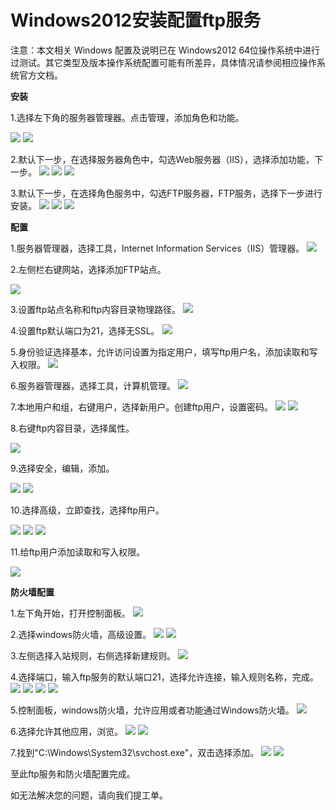 # Windows2012安装配置ftp服务
注意：本文相关 Windows 配置及说明已在 Windows2012 64位操作系统中进行过测试。其它类型及版本操作系统配置可能有所差异，具体情况请参阅相应操作系统官方文档。

**安装**

1.选择左下角的服务器管理器。点击管理，添加角色和功能。

![](https://github.com/jdcloudcom/cn/blob/edit/image/Elastic-Compute/Virtual-Machine/Windows/Windows2012%E5%AE%89%E8%A3%85%E9%85%8D%E7%BD%AEftp%E6%9C%8D%E5%8A%A101.png)
![](https://github.com/jdcloudcom/cn/blob/edit/image/Elastic-Compute/Virtual-Machine/Windows/Windows2012%E5%AE%89%E8%A3%85%E9%85%8D%E7%BD%AEftp%E6%9C%8D%E5%8A%A102.png)

2.默认下一步，在选择服务器角色中，勾选Web服务器（IIS），选择添加功能，下一步。
![](https://github.com/jdcloudcom/cn/blob/edit/image/Elastic-Compute/Virtual-Machine/Windows/Windows2012%E5%AE%89%E8%A3%85%E9%85%8D%E7%BD%AEftp%E6%9C%8D%E5%8A%A103.png)
![](https://github.com/jdcloudcom/cn/blob/edit/image/Elastic-Compute/Virtual-Machine/Windows/Windows2012%E5%AE%89%E8%A3%85%E9%85%8D%E7%BD%AEftp%E6%9C%8D%E5%8A%A104.png)
![](https://github.com/jdcloudcom/cn/blob/edit/image/Elastic-Compute/Virtual-Machine/Windows/Windows2012%E5%AE%89%E8%A3%85%E9%85%8D%E7%BD%AEftp%E6%9C%8D%E5%8A%A105.png)

3.默认下一步，在选择角色服务中，勾选FTP服务器，FTP服务，选择下一步进行安装。
![](https://github.com/jdcloudcom/cn/blob/edit/image/Elastic-Compute/Virtual-Machine/Windows/Windows2012%E5%AE%89%E8%A3%85%E9%85%8D%E7%BD%AEftp%E6%9C%8D%E5%8A%A106.png)
![](https://github.com/jdcloudcom/cn/blob/edit/image/Elastic-Compute/Virtual-Machine/Windows/Windows2012%E5%AE%89%E8%A3%85%E9%85%8D%E7%BD%AEftp%E6%9C%8D%E5%8A%A107.png)
![](https://github.com/jdcloudcom/cn/blob/edit/image/Elastic-Compute/Virtual-Machine/Windows/Windows2012%E5%AE%89%E8%A3%85%E9%85%8D%E7%BD%AEftp%E6%9C%8D%E5%8A%A108.png)

**配置**

1.服务器管理器，选择工具，Internet Information Services（IIS）管理器。
![](https://github.com/jdcloudcom/cn/blob/edit/image/Elastic-Compute/Virtual-Machine/Windows/Windows2012%E5%AE%89%E8%A3%85%E9%85%8D%E7%BD%AEftp%E6%9C%8D%E5%8A%A109.png)

2.左侧栏右键网站，选择添加FTP站点。

![](https://github.com/jdcloudcom/cn/blob/edit/image/Elastic-Compute/Virtual-Machine/Windows/Windows2012%E5%AE%89%E8%A3%85%E9%85%8D%E7%BD%AEftp%E6%9C%8D%E5%8A%A110.png)

3.设置ftp站点名称和ftp内容目录物理路径。
![](https://github.com/jdcloudcom/cn/blob/edit/image/Elastic-Compute/Virtual-Machine/Windows/Windows2012%E5%AE%89%E8%A3%85%E9%85%8D%E7%BD%AEftp%E6%9C%8D%E5%8A%A111.png)

4.设置ftp默认端口为21，选择无SSL。
![](https://github.com/jdcloudcom/cn/blob/edit/image/Elastic-Compute/Virtual-Machine/Windows/Windows2012%E5%AE%89%E8%A3%85%E9%85%8D%E7%BD%AEftp%E6%9C%8D%E5%8A%A112.png)

5.身份验证选择基本，允许访问设置为指定用户，填写ftp用户名，添加读取和写入权限。
![](https://github.com/jdcloudcom/cn/blob/edit/image/Elastic-Compute/Virtual-Machine/Windows/Windows2012%E5%AE%89%E8%A3%85%E9%85%8D%E7%BD%AEftp%E6%9C%8D%E5%8A%A113.png)

6.服务器管理器，选择工具，计算机管理。
![](https://github.com/jdcloudcom/cn/blob/edit/image/Elastic-Compute/Virtual-Machine/Windows/Windows2012%E5%AE%89%E8%A3%85%E9%85%8D%E7%BD%AEftp%E6%9C%8D%E5%8A%A114.png)

7.本地用户和组，右键用户，选择新用户。创建ftp用户，设置密码。
![](https://github.com/jdcloudcom/cn/blob/edit/image/Elastic-Compute/Virtual-Machine/Windows/Windows2012%E5%AE%89%E8%A3%85%E9%85%8D%E7%BD%AEftp%E6%9C%8D%E5%8A%A115.png)
![](https://github.com/jdcloudcom/cn/blob/edit/image/Elastic-Compute/Virtual-Machine/Windows/Windows2012%E5%AE%89%E8%A3%85%E9%85%8D%E7%BD%AEftp%E6%9C%8D%E5%8A%A116.png)

8.右键ftp内容目录，选择属性。

![](https://github.com/jdcloudcom/cn/blob/edit/image/Elastic-Compute/Virtual-Machine/Windows/Windows2012%E5%AE%89%E8%A3%85%E9%85%8D%E7%BD%AEftp%E6%9C%8D%E5%8A%A117.png)

9.选择安全，编辑，添加。

![](https://github.com/jdcloudcom/cn/blob/edit/image/Elastic-Compute/Virtual-Machine/Windows/Windows2012%E5%AE%89%E8%A3%85%E9%85%8D%E7%BD%AEftp%E6%9C%8D%E5%8A%A118.png)
![](https://github.com/jdcloudcom/cn/blob/edit/image/Elastic-Compute/Virtual-Machine/Windows/Windows2012%E5%AE%89%E8%A3%85%E9%85%8D%E7%BD%AEftp%E6%9C%8D%E5%8A%A119.png)

10.选择高级，立即查找，选择ftp用户。

![](https://github.com/jdcloudcom/cn/blob/edit/image/Elastic-Compute/Virtual-Machine/Windows/Windows2012%E5%AE%89%E8%A3%85%E9%85%8D%E7%BD%AEftp%E6%9C%8D%E5%8A%A120.png)
![](https://github.com/jdcloudcom/cn/blob/edit/image/Elastic-Compute/Virtual-Machine/Windows/Windows2012%E5%AE%89%E8%A3%85%E9%85%8D%E7%BD%AEftp%E6%9C%8D%E5%8A%A121.png)
![](https://github.com/jdcloudcom/cn/blob/edit/image/Elastic-Compute/Virtual-Machine/Windows/Windows2012%E5%AE%89%E8%A3%85%E9%85%8D%E7%BD%AEftp%E6%9C%8D%E5%8A%A122.png)

11.给ftp用户添加读取和写入权限。

![](https://github.com/jdcloudcom/cn/blob/edit/image/Elastic-Compute/Virtual-Machine/Windows/Windows2012%E5%AE%89%E8%A3%85%E9%85%8D%E7%BD%AEftp%E6%9C%8D%E5%8A%A123.png)

**防火墙配置**

1.左下角开始，打开控制面板。
![](https://github.com/jdcloudcom/cn/blob/edit/image/Elastic-Compute/Virtual-Machine/Windows/Windows2012%E5%AE%89%E8%A3%85%E9%85%8D%E7%BD%AEftp%E6%9C%8D%E5%8A%A124.png)

2.选择windows防火墙，高级设置。
![](https://github.com/jdcloudcom/cn/blob/edit/image/Elastic-Compute/Virtual-Machine/Windows/Windows2012%E5%AE%89%E8%A3%85%E9%85%8D%E7%BD%AEftp%E6%9C%8D%E5%8A%A125.png)
![](https://github.com/jdcloudcom/cn/blob/edit/image/Elastic-Compute/Virtual-Machine/Windows/Windows2012%E5%AE%89%E8%A3%85%E9%85%8D%E7%BD%AEftp%E6%9C%8D%E5%8A%A126.png)

3.左侧选择入站规则，右侧选择新建规则。
![](https://github.com/jdcloudcom/cn/blob/edit/image/Elastic-Compute/Virtual-Machine/Windows/Windows2012%E5%AE%89%E8%A3%85%E9%85%8D%E7%BD%AEftp%E6%9C%8D%E5%8A%A127.png)

4.选择端口，输入ftp服务的默认端口21，选择允许连接，输入规则名称，完成。
![](https://github.com/jdcloudcom/cn/blob/edit/image/Elastic-Compute/Virtual-Machine/Windows/Windows2012%E5%AE%89%E8%A3%85%E9%85%8D%E7%BD%AEftp%E6%9C%8D%E5%8A%A128.png)
![](https://github.com/jdcloudcom/cn/blob/edit/image/Elastic-Compute/Virtual-Machine/Windows/Windows2012%E5%AE%89%E8%A3%85%E9%85%8D%E7%BD%AEftp%E6%9C%8D%E5%8A%A129.png)
![](https://github.com/jdcloudcom/cn/blob/edit/image/Elastic-Compute/Virtual-Machine/Windows/Windows2012%E5%AE%89%E8%A3%85%E9%85%8D%E7%BD%AEftp%E6%9C%8D%E5%8A%A130.png)
![](https://github.com/jdcloudcom/cn/blob/edit/image/Elastic-Compute/Virtual-Machine/Windows/Windows2012%E5%AE%89%E8%A3%85%E9%85%8D%E7%BD%AEftp%E6%9C%8D%E5%8A%A131.png)

5.控制面板，windows防火墙，允许应用或者功能通过Windows防火墙。
![](https://github.com/jdcloudcom/cn/blob/edit/image/Elastic-Compute/Virtual-Machine/Windows/Windows2012%E5%AE%89%E8%A3%85%E9%85%8D%E7%BD%AEftp%E6%9C%8D%E5%8A%A132.png)

6.选择允许其他应用，浏览。
![](https://github.com/jdcloudcom/cn/blob/edit/image/Elastic-Compute/Virtual-Machine/Windows/Windows2012%E5%AE%89%E8%A3%85%E9%85%8D%E7%BD%AEftp%E6%9C%8D%E5%8A%A133.png)
![](https://github.com/jdcloudcom/cn/blob/edit/image/Elastic-Compute/Virtual-Machine/Windows/Windows2012%E5%AE%89%E8%A3%85%E9%85%8D%E7%BD%AEftp%E6%9C%8D%E5%8A%A134.png)

7.找到"C:\Windows\System32\svchost.exe"，双击选择添加。
![](https://github.com/jdcloudcom/cn/blob/edit/image/Elastic-Compute/Virtual-Machine/Windows/Windows2012%E5%AE%89%E8%A3%85%E9%85%8D%E7%BD%AEftp%E6%9C%8D%E5%8A%A135.png)
![](https://github.com/jdcloudcom/cn/blob/edit/image/Elastic-Compute/Virtual-Machine/Windows/Windows2012%E5%AE%89%E8%A3%85%E9%85%8D%E7%BD%AEftp%E6%9C%8D%E5%8A%A136.png)

至此ftp服务和防火墙配置完成。



如无法解决您的问题，请向我们提工单。

